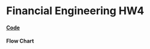 # Financial Engineering HW4
#### [Code](https://github.com/fatdanny77/Financial_Engineering/blob/master/HW4/Codes/Financial_Engineering_HW4.ipynb)
#### Flow Chart
